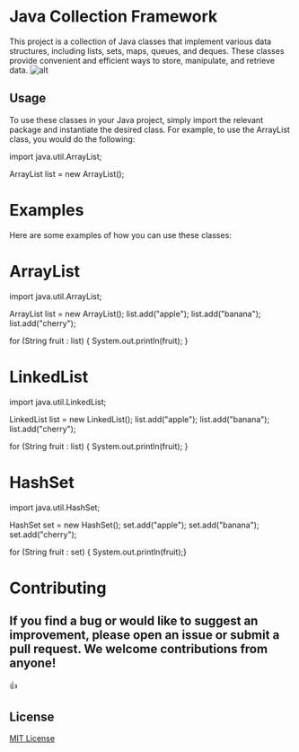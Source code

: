 # Java Collection Framework
   This project is a collection of Java classes that implement various data structures, including lists, sets, maps, queues, and deques. These classes provide convenient and efficient ways to store, manipulate, and retrieve data.
![alt](https://static.javatpoint.com/images/java-collection-hierarchy.png)

## Usage

To use these classes in your Java project, simply import the relevant package and instantiate the desired class. For example, to use the ArrayList class, you would do the following:


import java.util.ArrayList;

ArrayList<String> list = new ArrayList<String>();


# Examples
Here are some examples of how you can use these classes:

# ArrayList
import java.util.ArrayList;

ArrayList<String> list = new ArrayList<String>();
list.add("apple");
list.add("banana");
list.add("cherry");

for (String fruit : list) {
    System.out.println(fruit);
}

# LinkedList

import java.util.LinkedList;

LinkedList<String> list = new LinkedList<String>();
list.add("apple");
list.add("banana");
list.add("cherry");

for (String fruit : list) {
    System.out.println(fruit);
}

# HashSet

import java.util.HashSet;

HashSet<String> set = new HashSet<String>();
set.add("apple");
set.add("banana");
set.add("cherry");

for (String fruit : set) {
    System.out.println(fruit);}

# Contributing

## If you find a bug or would like to suggest an improvement, please open an issue or submit a pull request. We welcome contributions from anyone!
:+1:

## License

[MIT License](LICENSE)


